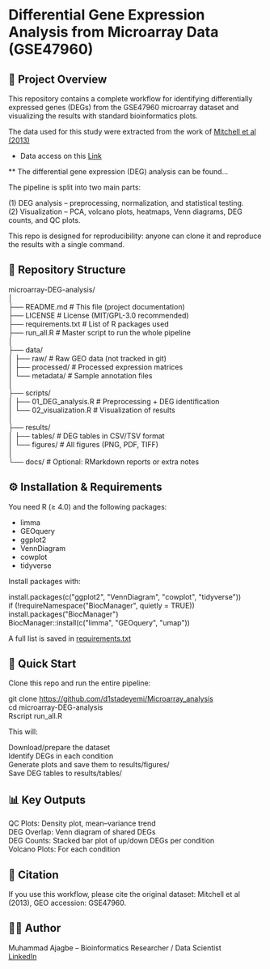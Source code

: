 # Differential Gene Expression Analysis from Microarray Data (GSE47960)<br>
## 📌 Project Overview <br>

This repository contains a complete workflow for identifying differentially expressed genes (DEGs) from the GSE47960 microarray dataset and visualizing the results with standard bioinformatics plots.

The data used for this study were extracted from the work of [Mitchell et al (2013)](https://journals.plos.org/plosone/article?id=10.1371/journal.pone.0069374)<br>

* Data access on this [Link](https://www.ncbi.nlm.nih.gov/geo/query/acc.cgi?acc=GSE47960)<br>

** The differential gene expression (DEG) analysis can be found...

The pipeline is split into two main parts:

(1) DEG analysis – preprocessing, normalization, and statistical testing.<br>
(2) Visualization – PCA, volcano plots, heatmaps, Venn diagrams, DEG counts, and QC plots.

This repo is designed for reproducibility: anyone can clone it and reproduce the results with a single command.

## 📂 Repository Structure<br>
microarray-DEG-analysis/<br>
│<br>
├── README.md               # This file (project documentation)<br>
├── LICENSE                 # License (MIT/GPL-3.0 recommended)<br>
├── requirements.txt        # List of R packages used<br>
├── run_all.R               # Master script to run the whole pipeline<br>
│<br>
├── data/<br>
│   ├── raw/                # Raw GEO data (not tracked in git)<br>
│   ├── processed/          # Processed expression matrices<br>
│   └── metadata/           # Sample annotation files<br>
│<br>
├── scripts/<br>
│   ├── 01_DEG_analysis.R   # Preprocessing + DEG identification<br>
│   └── 02_visualization.R  # Visualization of results<br>
│<br>
├── results/<br>
│   ├── tables/             # DEG tables in CSV/TSV format<br>
│   └── figures/            # All figures (PNG, PDF, TIFF)<br>
│<br>
└── docs/                   # Optional: RMarkdown reports or extra notes<br>

## ⚙️ Installation & Requirements

You need R (≥ 4.0) and the following packages:<br>
- limma<br>
- GEOquery<br>
- ggplot2<br>
- VennDiagram<br>
- cowplot<br>
- tidyverse<br>

Install packages with:

install.packages(c("ggplot2", "VennDiagram", "cowplot", "tidyverse"))<br>
if (!requireNamespace("BiocManager", quietly = TRUE)) install.packages("BiocManager")<br>
BiocManager::install(c("limma", "GEOquery", "umap"))<br>

A full list is saved in [requirements.txt](https://github.com/d1stadeyemi/Microarray_analysis/blob/master/requirements.txt)

## 🚀 Quick Start

Clone this repo and run the entire pipeline:

git clone https://github.com/d1stadeyemi/Microarray_analysis<br>
cd microarray-DEG-analysis<br>
Rscript run_all.R<br>

This will:

Download/prepare the dataset<br>
Identify DEGs in each condition<br>
Generate plots and save them to results/figures/<br>
Save DEG tables to results/tables/<br>

## 📊 Key Outputs

QC Plots: Density plot, mean–variance trend<br>
DEG Overlap: Venn diagram of shared DEGs<br>
DEG Counts: Stacked bar plot of up/down DEGs per condition<br>
Volcano Plots: For each condition<br>

## 📑 Citation

If you use this workflow, please cite the original dataset:
Mitchell et al (2013), GEO accession: GSE47960.

## 👩‍💻 Author

Muhammad Ajagbe – Bioinformatics Researcher / Data Scientist <br>
[LinkedIn](www.linkedin.com/in/muhammadajagbe)